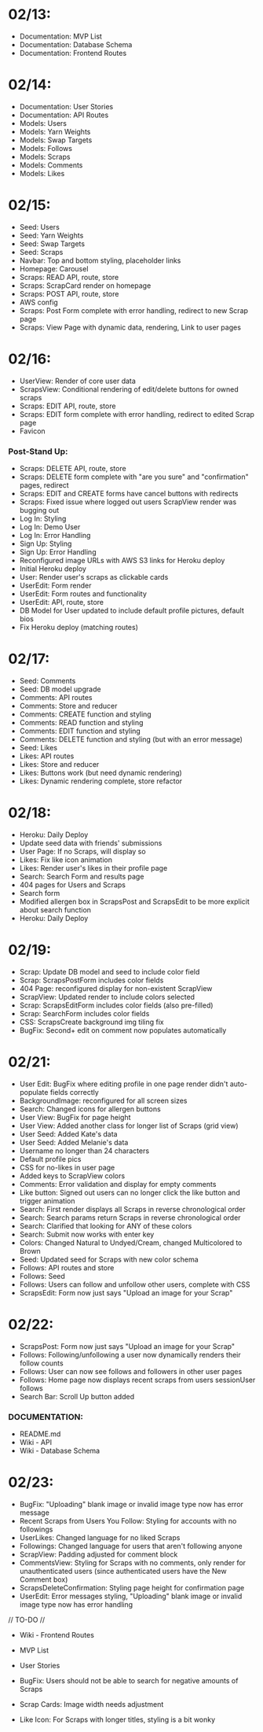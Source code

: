 # 02/13:
* Documentation: MVP List
* Documentation: Database Schema
* Documentation: Frontend Routes

# 02/14:
* Documentation: User Stories
* Documentation: API Routes
* Models: Users
* Models: Yarn Weights
* Models: Swap Targets
* Models: Follows
* Models: Scraps
* Models: Comments
* Models: Likes

# 02/15:
* Seed: Users
* Seed: Yarn Weights
* Seed: Swap Targets
* Seed: Scraps
* Navbar: Top and bottom styling, placeholder links
* Homepage: Carousel
* Scraps: READ API, route, store
* Scraps: ScrapCard render on homepage
* Scraps: POST API, route, store
* AWS config
* Scraps: Post Form complete with error handling, redirect to new Scrap page
* Scraps: View Page with dynamic data, rendering, Link to user pages

# 02/16:
* UserView: Render of core user data
* ScrapsView: Conditional rendering of edit/delete buttons for owned scraps
* Scraps: EDIT API, route, store
* Scraps: EDIT form complete with error handling, redirect to edited Scrap page
* Favicon
### Post-Stand Up:
* Scraps: DELETE API, route, store
* Scraps: DELETE form complete with "are you sure" and "confirmation" pages, redirect
* Scraps: EDIT and CREATE forms have cancel buttons with redirects
* Scraps: Fixed issue where logged out users ScrapView render was bugging out
* Log In: Styling
* Log In: Demo User
* Log In: Error Handling
* Sign Up: Styling
* Sign Up: Error Handling
* Reconfigured image URLs with AWS S3 links for Heroku deploy
* Initial Heroku deploy
* User: Render user's scraps as clickable cards
* UserEdit: Form render
* UserEdit: Form routes and functionality
* UserEdit: API, route, store
* DB Model for User updated to include default profile pictures, default bios
* Fix Heroku deploy (matching routes)

# 02/17:
* Seed: Comments
* Seed: DB model upgrade
* Comments: API routes
* Comments: Store and reducer
* Comments: CREATE function and styling
* Comments: READ function and styling
* Comments: EDIT function and styling
* Comments: DELETE function and styling (but with an error message)
* Seed: Likes
* Likes: API routes
* Likes: Store and reducer
* Likes: Buttons work (but need dynamic rendering)
* Likes: Dynamic rendering complete, store refactor

# 02/18:
* Heroku: Daily Deploy
* Update seed data with friends' submissions
* User Page: If no Scraps, will display so
* Likes: Fix like icon animation
* Likes: Render user's likes in their profile page
* Search: Search Form and results page
* 404 pages for Users and Scraps
* Search form
* Modified allergen box in ScrapsPost and ScrapsEdit to be more explicit about search function
* Heroku: Daily Deploy

# 02/19:
* Scrap: Update DB model and seed to include color field
* Scrap: ScrapsPostForm includes color fields
* 404 Page: reconfigured display for non-existent ScrapView
* ScrapView: Updated render to include colors selected
* Scrap: ScrapsEditForm includes color fields (also pre-filled)
* Scrap: SearchForm includes color fields
* CSS: ScrapsCreate background img tiling fix
* BugFix: Second+ edit on comment now populates automatically

# 02/21:
* User Edit: BugFix where editing profile in one page render didn't auto-populate fields correctly
* BackgroundImage: reconfigured for all screen sizes
* Search: Changed icons for allergen buttons
* User View: BugFix for page height
* User View: Added another class for longer list of Scraps (grid view)
* User Seed: Added Kate's data
* User Seed: Added Melanie's data
* Username no longer than 24 characters
* Default profile pics
* CSS for no-likes in user page
* Added keys to ScrapView colors
* Comments: Error validation and display for empty comments
* Like button: Signed out users can no longer click the like button and trigger animation
* Search: First render displays all Scraps in reverse chronological order
* Search: Search params return Scraps in reverse chronological order
* Search: Clarified that looking for ANY of these colors
* Search: Submit now works with enter key
* Colors: Changed Natural to Undyed/Cream, changed Multicolored to Brown
* Seed: Updated seed for Scraps with new color schema
* Follows: API routes and store
* Follows: Seed
* Follows: Users can follow and unfollow other users, complete with CSS
* ScrapsEdit: Form now just says "Upload an image for your Scrap"

# 02/22:
* ScrapsPost: Form now just says "Upload an image for your Scrap"
* Follows: Following/unfollowing a user now dynamically renders their follow counts
* Follows: User can now see follows and followers in other user pages
* Follows: Home page now displays recent scraps from users sessionUser follows
* Search Bar: Scroll Up button added

### DOCUMENTATION:
* README.md
* Wiki - API
* Wiki - Database Schema

# 02/23:
* BugFix: "Uploading" blank image or invalid image type now has error message
* Recent Scraps from Users You Follow: Styling for accounts with no followings
* UserLikes: Changed language for no liked Scraps
* Followings: Changed language for users that aren't following anyone
* ScrapView: Padding adjusted for comment block
* CommentsView: Styling for Scraps with no comments, only render for unauthenticated users (since authenticated users have the New Comment box)
* ScrapsDeleteConfirmation: Styling page height for confirmation page
* UserEdit: Error messages styling, "Uploading" blank image or invalid image type now has error handling

// TO-DO //
* Wiki - Frontend Routes
* MVP List
* User Stories

* BugFix: Users should not be able to search for negative amounts of Scraps

* Scrap Cards: Image width needs adjustment
* Like Icon: For Scraps with longer titles, styling is a bit wonky
